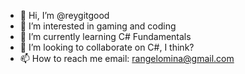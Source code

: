 - 👋 Hi, I’m @reygitgood
- 👀 I’m interested in gaming and coding
- 🌱 I’m currently learning C# Fundamentals
- 💞️ I’m looking to collaborate on C#, I think?
- 📫 How to reach me email: rangelomina@gmail.com

<!---
reygitgood/reygitgood is a ✨ special ✨ repository because its `README.md` (this file) appears on your GitHub profile.
You can click the Preview link to take a look at your changes.
--->
